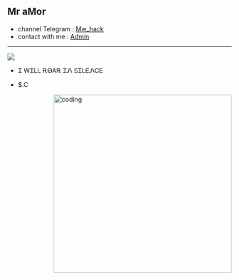 ## Mr aMor

- channel Telegram : <a href="https://t.me/Mw_hack">Mw_hack</a>
- contact with me : <a href="https://t.me/Personer">Admin</a>

-------------------------- 
<img src="https://s6.uupload.ir/files/picsart_22-12-08_12-55-53-038_nhtg.jpg">

- Ꮖ ᎳᏆᏞᏞ ᎡᎾᎪᎡ ᏆᏁ ᏚᏆᏞᎬᏁᏟᎬ


- $.C
<img align="right" alt="coding" width="400" src="https://media2.giphy.com/media/RbDKaczqWovIugyJmW/giphy.gif?cid=6c09b952hwkzhz55thp408lx4sn7tp6cuj3ax880rxvbzk6b&ep=v1_internal_gif_by_id&rid=giphy.gif&ct=g">
